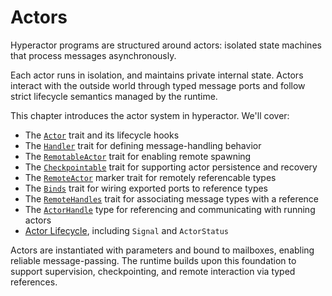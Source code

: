 # Actors

Hyperactor programs are structured around actors: isolated state machines that process messages asynchronously.

Each actor runs in isolation, and maintains private internal state. Actors interact with the outside world through typed message ports and follow strict lifecycle semantics managed by the runtime.

This chapter introduces the actor system in hyperactor. We'll cover:

- The [`Actor`](./actor.md) trait and its lifecycle hooks
- The [`Handler`](./handler.md) trait for defining message-handling behavior
- The [`RemotableActor`](./remotable_actor.md) trait for enabling remote spawning
- The [`Checkpointable`](./checkpointable.md) trait for supporting actor persistence and recovery
- The [`RemoteActor`](./remote_actor.md) marker trait for remotely referencable types
- The [`Binds`](./binds.md) trait for wiring exported ports to reference types
- The [`RemoteHandles`](./remote_handles.md) trait for associating message types with a reference
- The [`ActorHandle`](./actor_handle.md) type for referencing and communicating with running actors
- [Actor Lifecycle](./lifecycle.md), including `Signal` and `ActorStatus`

Actors are instantiated with parameters and bound to mailboxes, enabling reliable message-passing. The runtime builds upon this foundation to support supervision, checkpointing, and remote interaction via typed references.
